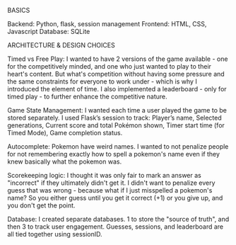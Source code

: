 BASICS

Backend: Python, flask, session management
Frontend: HTML, CSS, Javascript
Database: SQLite


ARCHITECTURE & DESIGN CHOICES

Timed vs Free Play: I wanted to have 2 versions of the game available - one for the competitively minded, and one who just wanted to play to their heart's content. But what's competition without having some pressure and the same constraints for everyone to work under - which is why I introduced the element of time. I also implemented a leaderboard - only for timed play - to further enhance the competitive nature.

Game State Management: I wanted each time a user played the game to be stored separately. I used Flask’s session to track: Player’s name, Selected generations, Current score and total Pokémon shown, Timer start time (for Timed Mode), Game completion status.

Autocomplete: Pokemon have weird names. I wanted to not penalize people for not remembering exactly how to spell a pokemon's name even if they knew basically what the pokemon was.

Scorekeeping logic: I thought it was only fair to mark an answer as "incorrect" if they ultimately didn't get it. I didn't want to penalize every guess that was wrong - because what if I just misspelled a pokemon's name? So you either guess until you get it correct (+1) or you give up, and you don't get the point.

Database: I created separate databases. 1 to store the "source of truth", and then 3 to track user engagement. Guesses, sessions, and leaderboard are all tied together using sessionID.
